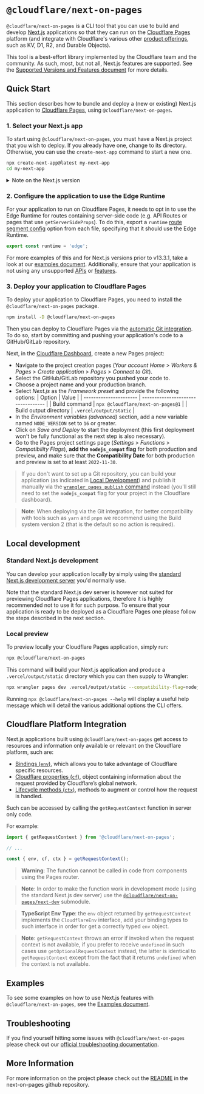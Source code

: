 # `@cloudflare/next-on-pages`

`@cloudflare/next-on-pages` is a CLI tool that you can use to build and develop [Next.js](https://nextjs.org/) applications so that they can run on the [Cloudflare Pages](https://pages.cloudflare.com/) platform (and integrate with Cloudflare's various other [product offerings](https://developers.cloudflare.com/pages/platform/functions/bindings/), such as KV, D1, R2, and Durable Objects).

This tool is a best-effort library implemented by the Cloudflare team and the community. As such, most, but not all, Next.js features are supported. See the [Supported Versions and Features document](https://github.com/cloudflare/next-on-pages/blob/main/packages/next-on-pages/docs/supported.md) for more details.

## Quick Start

This section describes how to bundle and deploy a (new or existing) Next.js application to [Cloudflare Pages](https://pages.cloudflare.com), using `@cloudflare/next-on-pages`.

### 1. Select your Next.js app

To start using `@cloudflare/next-on-pages`, you must have a Next.js project that you wish to deploy. If you already have one, change to its directory. Otherwise, you can use the `create-next-app` command to start a new one.

```sh
npx create-next-app@latest my-next-app
cd my-next-app
```

<details>
<summary>Note on the Next.js version</summary>

We have confirmed support for the current version of Next.js at the time of writing, `13.4.2`. Although we'll endeavor to keep support for newer versions, we cannot guarantee that we'll always be up-to-date with the latest version. If you experience any problems with `@cloudflare/next-on-pages`, you may wish to try pinning to `13.4.2` while we work on supporting any recent breaking changes.

</details>

### 2. Configure the application to use the Edge Runtime

For your application to run on Cloudflare Pages, it needs to opt in to use the Edge Runtime for routes containing server-side code (e.g. API Routes or pages that use `getServerSideProps`). To do this, export a `runtime` [route segment config](https://nextjs.org/docs/app/api-reference/file-conventions/route-segment-config#runtime) option from each file, specifying that it should use the Edge Runtime.

```typescript
export const runtime = 'edge';
```

&NewLine;

For more examples of this and for Next.js versions prior to v13.3.1, take a look at our [examples document](https://github.com/cloudflare/next-on-pages/blob/main/packages/next-on-pages/docs/examples.md). Additionally, ensure that your application is not using any unsupported [APIs](https://nextjs.org/docs/app/api-reference/edge#unsupported-apis) or [features](https://github.com/cloudflare/next-on-pages/blob/main/packages/next-on-pages/docs/supported.md).

### 3. Deploy your application to Cloudflare Pages

To deploy your application to Cloudflare Pages, you need to install the `@cloudflare/next-on-pages` package.

```sh
npm install -D @cloudflare/next-on-pages
```

Then you can deploy to Cloudflare Pages via the [automatic Git integration](https://developers.cloudflare.com/pages/platform/git-integration/). To do so, start by committing and pushing your application's code to a GitHub/GitLab repository.

Next, in the [Cloudflare Dashboard](https://dash.cloudflare.com/?to=/:account/pages), create a new Pages project:

- Navigate to the project creation pages (_Your account Home_ > _Workers & Pages_ > _Create application_ > _Pages_ > _Connect to Git_).
- Select the GitHub/GitLab repository you pushed your code to.
- Choose a project name and your production branch.
- Select _Next.js_ as the _Framework preset_ and provide the following options:
  | Option | Value |
  | ---------------------- | ---------------------------------- |
  | Build command | `npx @cloudflare/next-on-pages@1` |
  | Build output directory | `.vercel/output/static` |
- In the _Environment variables (advanced)_ section, add a new variable named `NODE_VERSION` set to `16` or greater.
- Click on _Save and Deploy_ to start the deployment (this first deployment won't be fully functional as the next step is also necessary).
- Go to the Pages project settings page (_Settings_ > _Functions_ > _Compatibility Flags_), **add the `nodejs_compat` flag** for both production and preview, and make sure that the **Compatibility Date** for both production and preview is set to at least `2022-11-30`.

> If you don't want to set up a Git repository, you can build your application (as indicated in [Local Development](#local-development)) and publish it manually via the [`wrangler pages publish` command](https://developers.cloudflare.com/workers/wrangler/commands/#publish-1) instead (you'll still need to set the **`nodejs_compat`** flag for your project in the Cloudflare dashboard).

> **Note**:
> When deploying via the Git integration, for better compatibility with tools such as `yarn` and `pnpm` we recommend using the Build system version 2 (that is the default so no action is required).

## Local development

### Standard Next.js development

You can develop your application locally by simply using the [standard Next.js development server](https://nextjs.org/docs/app/api-reference/next-cli#development) you'd normally use.

Note that the standard Next.js dev server is however not suited for previewing Cloudflare Pages applications, therefore it is highly recommended not to use it for such purpose. To ensure that your application is ready to be deployed as a Cloudflare Pages one please follow the steps described in the next section.

### Local preview

To preview locally your Cloudflare Pages application, simply run:

```sh
npx @cloudflare/next-on-pages
```

This command will build your Next.js application and produce a `.vercel/output/static` directory which you can then supply to Wrangler:

```sh
npx wrangler pages dev .vercel/output/static --compatibility-flag=nodejs_compat
```

Running `npx @cloudflare/next-on-pages --help` will display a useful help message which will detail the various additional options the CLI offers.

## Cloudflare Platform Integration

Next.js applications built using `@cloudflare/next-on-pages` get access to resources and information only available or relevant on the Cloudflare platform, such are:

- [Bindings (`env`)](https://developers.cloudflare.com/pages/platform/functions/bindings/), which allows you to take advantage of Cloudflare specific resources.
- [Cloudflare properties (`cf`)](https://developers.cloudflare.com/workers/runtime-apis/request/#incomingrequestcfproperties), object containing information about the request provided by Cloudflare’s global network.
- [Lifecycle methods (`ctx`)](https://developers.cloudflare.com/workers/runtime-apis/handlers/fetch/#lifecycle-methods), methods to augment or control how the request is handled.

Such can be accessed by calling the `getRequestContext` function in server only code.

For example:

```ts
import { getRequestContext } from '@cloudflare/next-on-pages';

// ...

const { env, cf, ctx } = getRequestContext();
```

> **Warning**: The function cannot be called in code from components using the Pages router.

> **Note**: In order to make the function work in development mode (using the standard Next.js dev server) use the [`@cloudflare/next-on-pages/next-dev`](https://github.com/cloudflare/next-on-pages/tree/main/internal-packages/next-dev) submodule.

> **TypeScript Env Type**: the `env` object returned by `getRequestContext` implements the `CloudflareEnv` interface, add your binding types to such interface in order for get a correctly typed `env` object.

> **Note**: `getRequestContext` throws an error if invoked when the request context is not available, if you prefer to receive `undefined` in such cases use `getOptionalRequestContext` instead, the latter is identical to `getRequestContext` except from the fact that it returns `undefined` when the context is not available.

## Examples

To see some examples on how to use Next.js features with `@cloudflare/next-on-pages`, see the [Examples document](https://github.com/cloudflare/next-on-pages/blob/main/packages/next-on-pages/docs/examples.md).

## Troubleshooting

If you find yourself hitting some issues with `@cloudflare/next-on-pages` please check out our [official troubleshooting documentation](https://developers.cloudflare.com/pages/framework-guides/nextjs/deploy-a-nextjs-site/#troubleshooting).

## More Information

For more information on the project please check out the [README](https://github.com/cloudflare/next-on-pages/blob/main/README.md) in the next-on-pages github repository.
